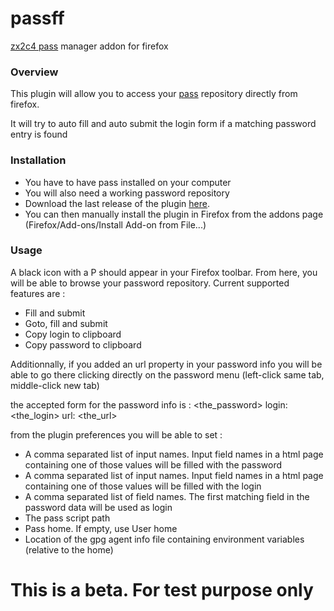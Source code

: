 passff
======

[zx2c4 pass](http://www.zx2c4.com/projects/password-store/) manager addon for firefox


### Overview
This plugin will allow you to access your [pass](http://www.zx2c4.com/projects/password-store/) repository directly from firefox.

It will try to auto fill and auto submit the login form if a matching password entry is found

### Installation
- You have to have pass installed on your computer
- You will also need a working password repository
- Download the last release of the plugin [here](https://github.com/jvenant/passff/releases).
- You can then manually install the plugin in Firefox from the addons page (Firefox/Add-ons/Install Add-on from File...)

### Usage
A black icon with a P should appear in your Firefox toolbar.
From here, you will be able to browse your password repository.
Current supported features are :
- Fill and submit
- Goto, fill and submit
- Copy login to clipboard
- Copy password to clipboard

Additionnally, if you added an url property in your password info you will be able to go there clicking directly on the password menu (left-click same tab, middle-click new tab)

the accepted form for the password info is :
<the_password>
login: <the_login>
url: <the_url>

from the plugin preferences you will be able to set :
- A comma separated list of input names. Input field names in a html page containing one of those values will be filled with the password
- A comma separated list of input names. Input field names in a html page containing one of those values will be filled with the login
- A comma separated list of field names. The first matching field in the password data will be used as login
- The pass script path
- Pass home. If empty, use User home
- Location of the gpg agent info file containing environment variables (relative to the home)


This is a beta. For test purpose only
=========
